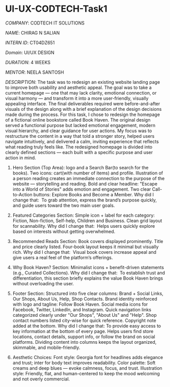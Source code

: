 # UI-UX-CODTECH-Task1

*COMPANY*: CODTECH IT SOLUTIONS

*NAME*: CHIRAG N SALIAN

*INTERN ID*: CT04DZ651

*Domain*: UI/UX DESIGN

*DURATION*: 4 WEEKS

*MENTOR*: NEELA SANTOSH

*DESCRIPTION*: The task was to redesign an existing website landing page to improve both usability and aesthetic appeal. The goal was to take a current homepage — one that may lack clarity, emotional connection, or visual harmony — and transform it into a more user-friendly, visually appealing interface. The final deliverables required were before-and-after visuals of the design along with a brief explanation of the design decisions made during the process.
For this task, I chose to redesign the homepage of a fictional online bookstore called Book Haven. The original design served a functional purpose but lacked emotional engagement, modern visual hierarchy, and clear guidance for user actions. My focus was to restructure the content in a way that told a stronger story, helped users navigate intuitively, and delivered a calm, inviting experience that reflects what reading truly feels like.
The redesigned homepage is divided into clearly defined sections — each built with a specific purpose and user action in mind.

1. Hero Section (Top Area):
logo and a Search Bar(to search for the books).
Two icons: cart(with number of items) and profile.
Illustration of a person reading creates an immediate connection to the purpose of the website — storytelling and reading.
Bold and clear headline: "Escape into a World of Stories" adds emotion and engagement.
Two clear Call-to-Action buttons:  Explore Books and Become a Member.
Why did I change that:  To grab attention, express the brand’s purpose quickly, and guide users toward the two main user goals.

2. Featured Categories Section:
Simple icon + label for each category: Fiction, Non-fiction, Self-help, Children and Business.
Clean grid layout for scannability.
Why did I change that:  Helps users quickly explore based on interests without getting overwhelmed.

3. Recommended Reads Section:
Book covers displayed prominently.
Title and price clearly listed.
Four-book layout keeps it minimal but visually rich.
Why did I change that:  Visual book covers increase appeal and give users a real feel of the platform’s offerings.

4. Why Book Haven? Section:
Minimalist icons + benefit-driven statements (e.g., Curated Collections).
Why did I change that:  To establish trust and differentiation, this section briefly explains the value Book Haven brings without overloading the user.

5. Footer Section:
Structured into five clear columns: Brand + Social Links, Our Shops, About Us, Help, Shop Contacts.
Brand identity reinforced with logo and tagline: Follow Book Haven.
Social media icons for Facebook, Twitter, LinkedIn, and Instagram.
Quick navigation links categorized clearly under "Our Shops", "About Us" and "Help".
Shop contact numbers listed city-wise for quick reference.
Copyright note added at the bottom.
Why did I change that:
To provide easy access to key information at the bottom of every page.
Helps users find store locations, contact details, support info, or follow the brand on social platforms.
Dividing content into columns keeps the layout organized, skimmable, and mobile-friendly.

6. Aesthetic Choices:
Font style: Georgia font for headlines adds elegance and trust; inter for body text improves readability.
Color palette: Soft creams and deep blues — evoke calmness, focus, and trust.
Illustration style: Friendly, flat, and human-centered to keep the mood welcoming and not overly commercial.
